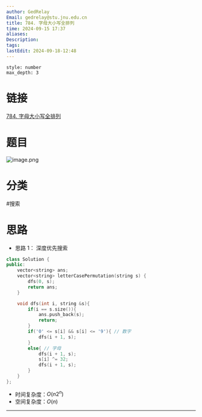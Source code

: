 ```yaml
---
author: GedRelay
Email: gedrelay@stu.jnu.edu.cn
title: 784. 字母大小写全排列
time: 2024-09-15 17:37
aliases: 
Description: 
tags: 
lastEdit: 2024-09-18-12:48
---
```


```toc
style: number
max_depth: 3
```

# 链接
[784. 字母大小写全排列](https://leetcode.cn/problems/letter-case-permutation/) 

# 题目
![image.png](https://ged-pic-bed.oss-cn-guangzhou.aliyuncs.com/img/202409151737784.png)


# 分类
#搜索 

# 思路
- 思路 1：
深度优先搜索


```cpp
class Solution {
public:
    vector<string> ans;
    vector<string> letterCasePermutation(string s) {
        dfs(0, s);
        return ans;
    }

    void dfs(int i, string &s){
        if(i == s.size()){
            ans.push_back(s);
            return;
        }
        if('0' <= s[i] && s[i] <= '9'){ // 数字
            dfs(i + 1, s);
        }
        else{ // 字母
            dfs(i + 1, s);
            s[i] ^= 32;
            dfs(i + 1, s);
        }
    }
};
```


- 时间复杂度：${O\left( n2^{n}   \right)  }$ 
- 空间复杂度：${O\left( n \right)  }$ 


---

